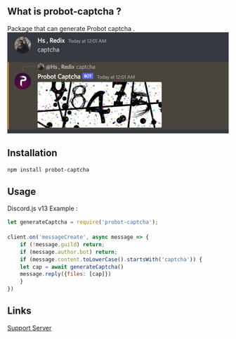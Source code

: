 ## What is probot-captcha ?
Package that can generate Probot captcha .
![image](image.png)
## Installation
```
npm install probot-captcha
```

## Usage
Discord.js v13 Example :
```js
let generateCaptcha = require('probot-captcha');

client.on('messageCreate', async message => {
    if (!message.guild) return;
    if (message.author.bot) return;
    if (message.content.toLowerCase().startsWith('captcha')) {
    let cap = await generateCaptcha()
    message.reply({files: [cap]})
    }
})
```

## Links
[Support Server](https://discord.gg/holy-s)
